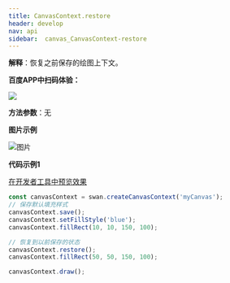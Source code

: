 ```yaml
---
title: CanvasContext.restore
header: develop
nav: api
sidebar:  canvas_CanvasContext-restore
---
```



**解释**：恢复之前保存的绘图上下文。

**百度APP中扫码体验：**

<img src="https://b.bdstatic.com/miniapp/assets/images/doc_demo/pages_createCanvasContext.png"  class="demo-qrcode-image" />

**方法参数**：无

**图片示例**

![图片](../../../../img/api/canvas/save.png)

**代码示例1**

<a href="swanide://fragment/70610f9f213e41d7d6ff09056c4bcf0c1575434855247" title="在开发者工具中预览效果" target="_self">在开发者工具中预览效果</a>

```js
const canvasContext = swan.createCanvasContext('myCanvas');
// 保存默认填充样式
canvasContext.save();
canvasContext.setFillStyle('blue');
canvasContext.fillRect(10, 10, 150, 100);

// 恢复到以前保存的状态
canvasContext.restore();
canvasContext.fillRect(50, 50, 150, 100);

canvasContext.draw();
```



